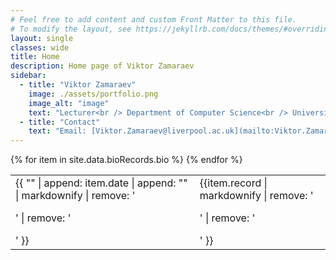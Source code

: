 ```yaml
---
# Feel free to add content and custom Front Matter to this file.
# To modify the layout, see https://jekyllrb.com/docs/themes/#overriding-theme-defaults
layout: single
classes: wide
title: Home
description: Home page of Viktor Zamaraev
sidebar:
  - title: "Viktor Zamaraev"
    image: ./assets/portfolio.png
    image_alt: "image"
    text: "Lecturer<br /> Department of Computer Science<br /> University of Liverpool"
  - title: "Contact"
    text: "Email: [Viktor.Zamaraev@liverpool.ac.uk](mailto:Viktor.Zamaraev@liverpool.ac.uk)"
---
```



<div class="shortBio">

<!--
  <ul class="bio_list">
  {% for item in site.data.bioRecords.bio %}
    <li>
      <span class="bio_record_period">{{ item.date }}</span>
      <span class="bio_record_descr">{{ item.record }}</span>
    </li>
  {% endfor %}
  </ul>
-->


  <table class="bio_table">
  {% for item in site.data.bioRecords.bio %}
    <tr class="bio_record">
    <td class="bio_record_period">{{ "" | append: item.date | append: "" | markdownify | remove: '<p>' | remove: '</p>' }}</td>
    <td class="bio_record_descr">{{item.record | markdownify | remove: '<p>' | remove: '</p>' }}</td>
    </tr>
  {% endfor %}
  </table>
</div>







